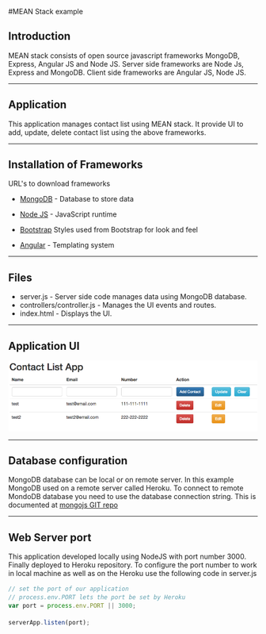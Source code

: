#MEAN Stack example


## Introduction

MEAN stack consists of open source javascript frameworks MongoDB, Express, Angular JS and Node JS.
Server side frameworks are Node Js, Express and MongoDB. Client side frameworks are Angular JS, Node JS.

----
## Application
This application manages contact list using MEAN stack. It provide UI to add, update, delete contact list
using the above frameworks.

----
## Installation of Frameworks
URL's to download frameworks

* [MongoDB](https://www.mongodb.com/download-center?jmp=nav#community) - Database to store data

* [Node JS](https://nodejs.org/) - JavaScript runtime

* [Bootstrap](http://getbootstrap.com/getting-started/) 
	Styles used from Bootstrap for look and feel

* [Angular](http://angularjs.org) - Templating system

----
## Files

* server.js - Server side code manages data using MongoDB database.
* controllers/controller.js - Manages the UI events and routes.
* index.html - Displays the UI.

----
## Application UI
![Contact List](/screenshots/screen1.png?raw=true "Contact List")

----
## Database configuration

MongoDB database can be local or on remote server. In this example MongoDB used on a remote server called
Heroku. To connect to remote MondoDB database you need to use the database connection string. This is documented at [mongojs GIT repo](https://github.com/mafintosh/mongojs)

----
## Web Server port 
This application developed locally using NodeJS with port number 3000. Finally deployed to Heroku repository. To configure the port number to work in local machine as well as on the Heroku use the following code in server.js

``` javascript
// set the port of our application
// process.env.PORT lets the port be set by Heroku
var port = process.env.PORT || 3000;

serverApp.listen(port);
```
